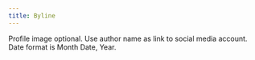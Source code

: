 ```yaml
---
title: Byline
---
```

Profile image optional. Use author name as link to social media account. Date format is Month Date, Year.